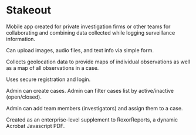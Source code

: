 # Stakeout
Mobile app created for private investigation firms or other teams for collaborating and combining data collected while logging surveillance information. 

Can upload images, audio files, and text info via simple form.

Collects geolocation data to provide maps of individual observations as well as a map of all observations in a case.

Uses secure registration and login. 

Admin can create cases. Admin can filter cases list by active/inactive (open/closed).

Admin can add team members (investigators) and assign them to a case.

Created as an enterprise-level supplement to RoxorReports, a dynamic Acrobat Javascript PDF.
